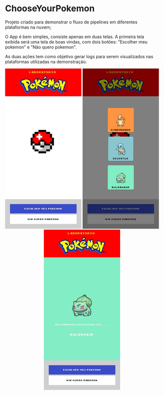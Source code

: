 # ChooseYourPokemon
Projeto criado para demonstrar o fluxo de pipelines em diferentes plataformas na nuvem;

O App é bem simples, consiste apenas em duas telas. A primeira tela exibida será uma tela de boas vindas, com dois botões: "Escolher meu pokemon" e "Não quero pokemon". 

As duas ações tem como objetivo gerar logs para serem visualizados nas plataformas utilizadas na demonstração.

<center>
<img src="https://github.com/FernandoVendramin/ChooseYourPokemon/blob/develop/docs/img1.jpg?raw=true" width="250">
<img src="https://github.com/FernandoVendramin/ChooseYourPokemon/blob/develop/docs/img2.jpg?raw=true" width="250">
<img src="https://github.com/FernandoVendramin/ChooseYourPokemon/blob/develop/docs/img3.jpg?raw=true" width="250">
</center>
